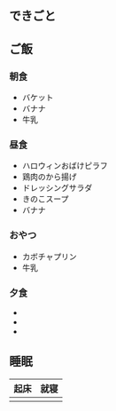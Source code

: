 ## できごと

## ご飯

### 朝食
- バケット
- バナナ
- 牛乳

### 昼食
- ハロウィンおばけピラフ
- 鶏肉のから揚げ
- ドレッシングサラダ
- きのこスープ
- バナナ

### おやつ
- カボチャプリン
- 牛乳

### 夕食
- 
- 
- 

## 睡眠
|起床|就寝|
|-|-|
|||
